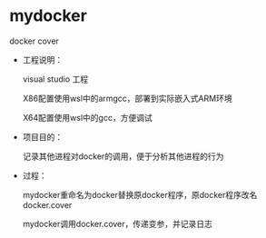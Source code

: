 # mydocker
docker cover

- 工程说明：

  visual studio 工程
  
  X86配置使用wsl中的armgcc，部署到实际嵌入式ARM环境
  
  X64配置使用wsl中的gcc，方便调试

- 项目目的：

  记录其他进程对docker的调用，便于分析其他进程的行为

- 过程：

  mydocker重命名为docker替换原docker程序，原docker程序改名docker.cover
  
  mydocker调用docker.cover，传递变参，并记录日志
